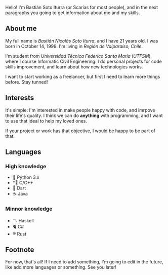 Hello! I'm Bastián Soto Iturra (or Scarias for most people), and in the next paragraphs you going to get information about me and my skills.

## About me

My full name is *Bastián Nicolás Soto Iturra*, and I have 21 years old. I was born in October 14, 1999. I'm living in *Región de Valparaíso, Chile*.

I'm student from *Universidad Técnica Federico Santa María* (*UTFSM*), where I course Informatic Civil Engineering. I do personal projects for code skills improvement, and learn about how new technologies works.

I want to start working as a freelancer, but first I need to learn more things before. Stay tunned!

## Interests

It's simple: I'm interested in make people happy with code, and imrpove their life's quality. I think we can do **anything** with programming, and I want to use that ideal to help my loved ones.

If your project or work has that objective, I would be happy to be part of that.

## Languages

### High knowledge
- 🐍 Python 3.x
- *⃣ C/C++
- 🎯 Dart
- ☕ Java

### Minnor knowledge
- 〽️ Haskell
- 🐈 C#
- ®️ Rust

## Footnote

For now, that's all! If I need to add something, I'm going to edit in the future, like add more languages or something. See you later!
